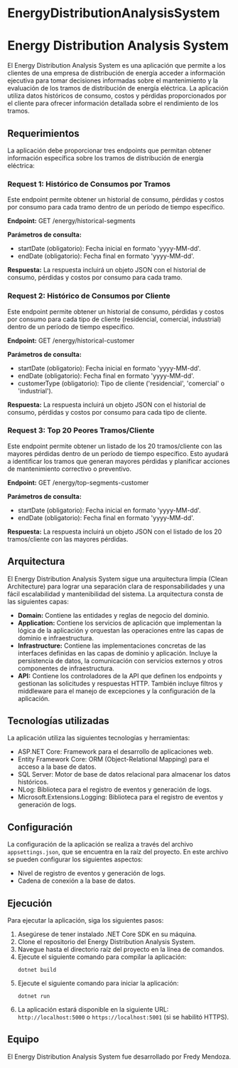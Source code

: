 # EnergyDistributionAnalysisSystem
# Energy Distribution Analysis System

El Energy Distribution Analysis System es una aplicación que permite a los clientes de una empresa de distribución de energía acceder a información ejecutiva para tomar decisiones informadas sobre el mantenimiento y la evaluación de los tramos de distribución de energía eléctrica. La aplicación utiliza datos históricos de consumo, costos y pérdidas proporcionados por el cliente para ofrecer información detallada sobre el rendimiento de los tramos.

## Requerimientos

La aplicación debe proporcionar tres endpoints que permitan obtener información específica sobre los tramos de distribución de energía eléctrica:

### Request 1: Histórico de Consumos por Tramos

Este endpoint permite obtener un historial de consumo, pérdidas y costos por consumo para cada tramo dentro de un período de tiempo específico.

**Endpoint:** GET /energy/historical-segments

**Parámetros de consulta:**
- startDate (obligatorio): Fecha inicial en formato 'yyyy-MM-dd'.
- endDate (obligatorio): Fecha final en formato 'yyyy-MM-dd'.

**Respuesta:**
La respuesta incluirá un objeto JSON con el historial de consumo, pérdidas y costos por consumo para cada tramo.

### Request 2: Histórico de Consumos por Cliente

Este endpoint permite obtener un historial de consumo, pérdidas y costos por consumo para cada tipo de cliente (residencial, comercial, industrial) dentro de un período de tiempo específico.

**Endpoint:** GET /energy/historical-customer

**Parámetros de consulta:**
- startDate (obligatorio): Fecha inicial en formato 'yyyy-MM-dd'.
- endDate (obligatorio): Fecha final en formato 'yyyy-MM-dd'.
- customerType (obligatorio): Tipo de cliente ('residencial', 'comercial' o 'industrial').

**Respuesta:**
La respuesta incluirá un objeto JSON con el historial de consumo, pérdidas y costos por consumo para cada tipo de cliente.

### Request 3: Top 20 Peores Tramos/Cliente

Este endpoint permite obtener un listado de los 20 tramos/cliente con las mayores pérdidas dentro de un período de tiempo específico. Esto ayudará a identificar los tramos que generan mayores pérdidas y planificar acciones de mantenimiento correctivo o preventivo.

**Endpoint:** GET /energy/top-segments-customer

**Parámetros de consulta:**
- startDate (obligatorio): Fecha inicial en formato 'yyyy-MM-dd'.
- endDate (obligatorio): Fecha final en formato 'yyyy-MM-dd'.

**Respuesta:**
La respuesta incluirá un objeto JSON con el listado de los 20 tramos/cliente con las mayores pérdidas.

## Arquitectura

El Energy Distribution Analysis System sigue una arquitectura limpia (Clean Architecture) para lograr una separación clara de responsabilidades y una fácil escalabilidad y mantenibilidad del sistema. La arquitectura consta de las siguientes capas:

- **Domain:** Contiene las entidades y reglas de negocio del dominio.
- **Application:** Contiene los servicios de aplicación que implementan la lógica de la aplicación y orquestan las operaciones entre las capas de dominio e infraestructura.
- **Infrastructure:** Contiene las implementaciones concretas de las interfaces definidas en las capas de dominio y aplicación. Incluye la persistencia de datos, la comunicación con servicios externos y otros componentes de infraestructura.
- **API:** Contiene los controladores de la API que definen los endpoints y gestionan las solicitudes y respuestas HTTP. También incluye filtros y middleware para el manejo de excepciones y la configuración de la aplicación.

## Tecnologías utilizadas

La aplicación utiliza las siguientes tecnologías y herramientas:

- ASP.NET Core: Framework para el desarrollo de aplicaciones web.
- Entity Framework Core: ORM (Object-Relational Mapping) para el acceso a la base de datos.
- SQL Server: Motor de base de datos relacional para almacenar los datos históricos.
- NLog: Biblioteca para el registro de eventos y generación de logs.
- Microsoft.Extensions.Logging: Biblioteca para el registro de eventos y generación de logs.

## Configuración

La configuración de la aplicación se realiza a través del archivo `appsettings.json`, que se encuentra en la raíz del proyecto. En este archivo se pueden configurar los siguientes aspectos:

- Nivel de registro de eventos y generación de logs.
- Cadena de conexión a la base de datos.

## Ejecución

Para ejecutar la aplicación, siga los siguientes pasos:

1. Asegúrese de tener instalado .NET Core SDK en su máquina.
2. Clone el repositorio del Energy Distribution Analysis System.
3. Navegue hasta el directorio raíz del proyecto en la línea de comandos.
4. Ejecute el siguiente comando para compilar la aplicación:
   ```
   dotnet build
   ```
5. Ejecute el siguiente comando para iniciar la aplicación:
   ```
   dotnet run
   ```
6. La aplicación estará disponible en la siguiente URL: `http://localhost:5000` o `https://localhost:5001` (si se habilitó HTTPS).

## Equipo

El Energy Distribution Analysis System fue desarrollado por Fredy Mendoza.
